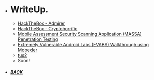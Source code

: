 *  # WriteUp.

   - [HackTheBox - Admirer](https://github.com/Hackplayers/hackthebox-writeups/blob/master/machines/Admirer/HTB-Admirer_AE13.pdf)
   - [HackTheBox - Cryptohorrific](https://github.com/Ap0k4L1p5/hackthebox-writeups/blob/master/challenges/mobile/HTB-Cryptohorrific_AE13.pdf)
   - [Mobile Assessment Security Scanning Application (MASSA) Penetration Testing](/ms.html)
   - [Extremely Vulnerable Android Labs (EVABS) Walkthrough using Mobexler](https://github.com/Ap0k4L1p5/Ap0k4L1p5.github.io/blob/master/_content/EVABS_walkthrough_AE13.pdf)
   - [tus2](https://tinyurl.com/mssynthesizer)
   - Soon!
*  ##### [BACK](/index.html "Back to Homepage")

